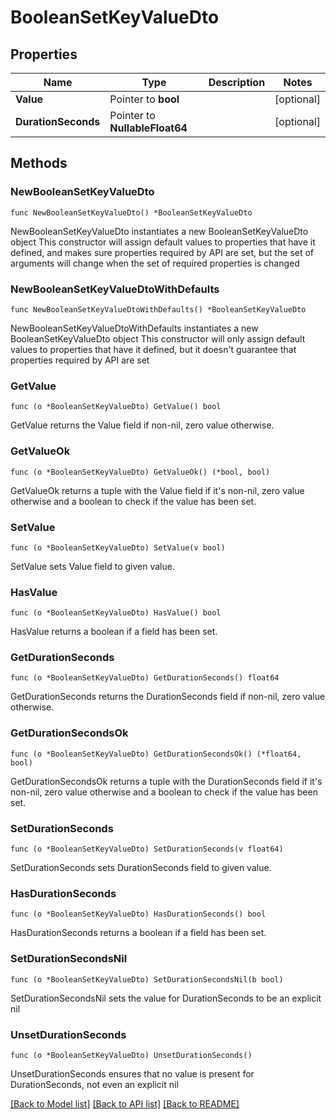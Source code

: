 # BooleanSetKeyValueDto

## Properties

Name | Type | Description | Notes
------------ | ------------- | ------------- | -------------
**Value** | Pointer to **bool** |  | [optional] 
**DurationSeconds** | Pointer to **NullableFloat64** |  | [optional] 

## Methods

### NewBooleanSetKeyValueDto

`func NewBooleanSetKeyValueDto() *BooleanSetKeyValueDto`

NewBooleanSetKeyValueDto instantiates a new BooleanSetKeyValueDto object
This constructor will assign default values to properties that have it defined,
and makes sure properties required by API are set, but the set of arguments
will change when the set of required properties is changed

### NewBooleanSetKeyValueDtoWithDefaults

`func NewBooleanSetKeyValueDtoWithDefaults() *BooleanSetKeyValueDto`

NewBooleanSetKeyValueDtoWithDefaults instantiates a new BooleanSetKeyValueDto object
This constructor will only assign default values to properties that have it defined,
but it doesn't guarantee that properties required by API are set

### GetValue

`func (o *BooleanSetKeyValueDto) GetValue() bool`

GetValue returns the Value field if non-nil, zero value otherwise.

### GetValueOk

`func (o *BooleanSetKeyValueDto) GetValueOk() (*bool, bool)`

GetValueOk returns a tuple with the Value field if it's non-nil, zero value otherwise
and a boolean to check if the value has been set.

### SetValue

`func (o *BooleanSetKeyValueDto) SetValue(v bool)`

SetValue sets Value field to given value.

### HasValue

`func (o *BooleanSetKeyValueDto) HasValue() bool`

HasValue returns a boolean if a field has been set.

### GetDurationSeconds

`func (o *BooleanSetKeyValueDto) GetDurationSeconds() float64`

GetDurationSeconds returns the DurationSeconds field if non-nil, zero value otherwise.

### GetDurationSecondsOk

`func (o *BooleanSetKeyValueDto) GetDurationSecondsOk() (*float64, bool)`

GetDurationSecondsOk returns a tuple with the DurationSeconds field if it's non-nil, zero value otherwise
and a boolean to check if the value has been set.

### SetDurationSeconds

`func (o *BooleanSetKeyValueDto) SetDurationSeconds(v float64)`

SetDurationSeconds sets DurationSeconds field to given value.

### HasDurationSeconds

`func (o *BooleanSetKeyValueDto) HasDurationSeconds() bool`

HasDurationSeconds returns a boolean if a field has been set.

### SetDurationSecondsNil

`func (o *BooleanSetKeyValueDto) SetDurationSecondsNil(b bool)`

 SetDurationSecondsNil sets the value for DurationSeconds to be an explicit nil

### UnsetDurationSeconds
`func (o *BooleanSetKeyValueDto) UnsetDurationSeconds()`

UnsetDurationSeconds ensures that no value is present for DurationSeconds, not even an explicit nil

[[Back to Model list]](../README.md#documentation-for-models) [[Back to API list]](../README.md#documentation-for-api-endpoints) [[Back to README]](../README.md)


